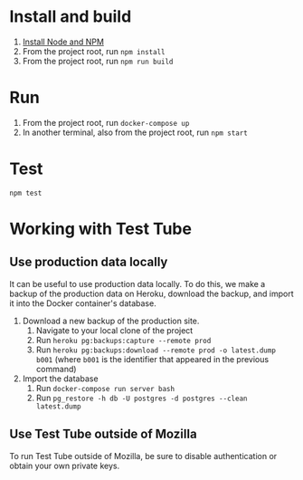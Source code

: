 # Install and build

1. [Install Node and NPM](https://nodejs.org/en/download/)
2. From the project root, run `npm install`
3. From the project root, run `npm run build`

# Run

1. From the project root, run `docker-compose up`
2. In another terminal, also from the project root, run `npm start`

# Test

`npm test`

# Working with Test Tube

## Use production data locally

It can be useful to use production data locally. To do this, we make a backup of
the production data on Heroku, download the backup, and import it into the
Docker container's database.

1. Download a new backup of the production site.
    1. Navigate to your local clone of the project
    2. Run `heroku pg:backups:capture --remote prod`
    3. Run `heroku pg:backups:download --remote prod -o latest.dump b001` (where
    `b001` is the identifier that appeared in the previous command)
3. Import the database
    1. Run `docker-compose run server bash`
    2. Run `pg_restore -h db -U postgres -d postgres --clean latest.dump`

## Use Test Tube outside of Mozilla

To run Test Tube outside of Mozilla, be sure to disable authentication or obtain
your own private keys.
